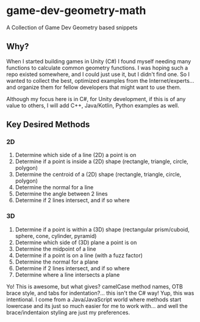 # game-dev-geometry-math
A Collection of Game Dev Geometry based snippets

## Why?

When I started building games in Unity (C#) I found myself needing many functions to calculate common geometry functions.
I was hoping such a repo existed somewhere, and I could just use it, but I didn't find one.
So I wanted to collect the best, optimized examples from the Internet/experts... and organize them for fellow developers that might want to use them.

Although my focus here is in C#, for Unity development, if this is of any value to others, I will add C++, Java/Kotlin, Python examples as well.

## Key Desired Methods

### 2D
 1. Determine which side of a line (2D) a point is on
 2. Determine if a point is inside a (2D) shape (rectangle, triangle, circle, polygon)
 3. Determine the centroid of a (2D) shape (rectangle, triangle, circle, polygon)
 4. Determine the normal for a line
 5. Determine the angle between 2 lines
 6. Determine if 2 lines intersect, and if so where

### 3D
 1. Determine if a point is within a (3D) shape (rectangular prism/cuboid, sphere, cone, cylinder, pyramid)
 2. Determine which side of (3D) plane a point is on
 3. Determine the midpoint of a line
 4. Determine if a point is on a line (with a fuzz factor)
 5. Determine the normal for a plane
 6. Determine if 2 lines intersect, and if so where
 7. Determine where a line intersects a plane


Yo! This is awesome, but what gives? camelCase method names, OTB brace style, and tabs for indentation?... this isn't the C# way!
Yup, this was intentional. I come from a Java/JavaScript world where methods start lowercase and its just so much easier for me to work with... and well the brace/indentaion styling are just my preferences.
